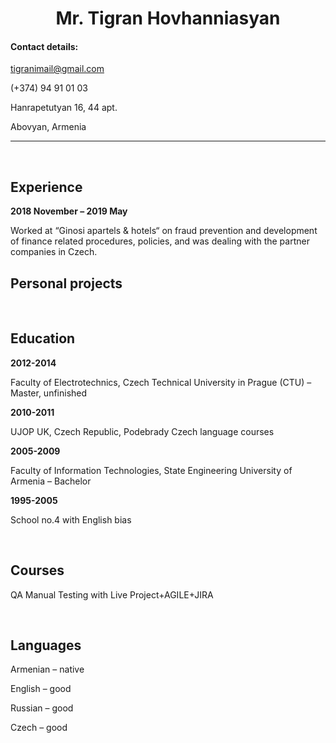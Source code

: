 <div align="center"> 
<h1><b>Mr. Tigran Hovhanniasyan</b></h1>
</div>

#### __Contact details:__

tigranimail@gmail.com

(+374) 94 91 01 03

Hanrapetutyan 16, 44 apt.

Abovyan, Armenia

---
<p>&nbsp;</p>

## __Experience__

__2018 November – 2019 May__

Worked at “Ginosi apartels & hotels“ on fraud prevention and development of
finance related procedures, policies, and was dealing with the partner companies in Czech.

## __Personal projects__



<p>&nbsp;</p>

## __Education__

__2012-2014__

Faculty of Electrotechnics, Czech Technical University in Prague (CTU) – Master, unfinished

__2010-2011__

UJOP UK, Czech Republic, Podebrady Czech language courses

__2005-2009__

Faculty of Information Technologies, State Engineering University of Armenia – Bachelor

__1995-2005__  

School no.4 with English bias

<p>&nbsp;</p>

## __Courses__

QA Manual Testing with Live Project+AGILE+JIRA


<p>&nbsp;</p>

## __Languages__

Armenian – native

English – good

Russian – good

Czech – good
